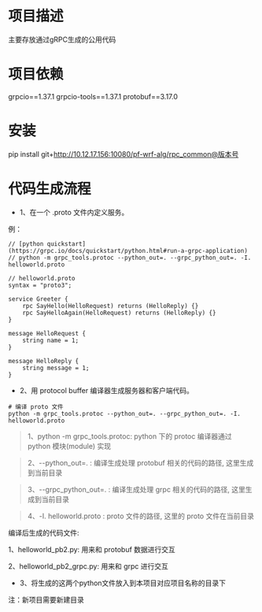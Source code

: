 # 项目描述

主要存放通过gRPC生成的公用代码

# 项目依赖

grpcio==1.37.1
grpcio-tools==1.37.1
protobuf==3.17.0

# 安装

pip install git+http://10.12.17.156:10080/pf-wrf-alg/rpc_common@版本号

# 代码生成流程

- 1、在一个 .proto 文件内定义服务。

例：

```
// [python quickstart](https://grpc.io/docs/quickstart/python.html#run-a-grpc-application)
// python -m grpc_tools.protoc --python_out=. --grpc_python_out=. -I. helloworld.proto

// helloworld.proto
syntax = "proto3";

service Greeter {
    rpc SayHello(HelloRequest) returns (HelloReply) {}
    rpc SayHelloAgain(HelloRequest) returns (HelloReply) {}
}

message HelloRequest {
    string name = 1;
}

message HelloReply {
    string message = 1;
}
```

- 2、用 protocol buffer 编译器生成服务器和客户端代码。

```
# 编译 proto 文件
python -m grpc_tools.protoc --python_out=. --grpc_python_out=. -I. helloworld.proto
```

> 1、python -m grpc_tools.protoc: python 下的 protoc 编译器通过 python 模块(module) 实现

> 2、--python_out=. : 编译生成处理 protobuf 相关的代码的路径, 这里生成到当前目录

> 3、--grpc_python_out=. : 编译生成处理 grpc 相关的代码的路径, 这里生成到当前目录

> 4、-I. helloworld.proto : proto 文件的路径, 这里的 proto 文件在当前目录

编译后生成的代码文件:

1、helloworld_pb2.py: 用来和 protobuf 数据进行交互

2、helloworld_pb2_grpc.py: 用来和 grpc 进行交互

- 3、将生成的这两个python文件放入到本项目对应项目名称的目录下

注：新项目需要新建目录
